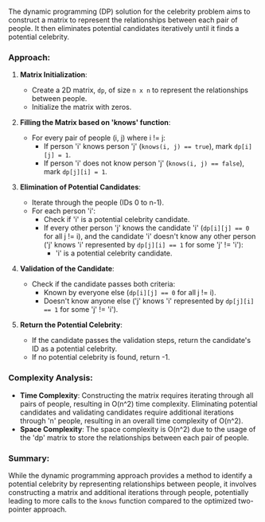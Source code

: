 The dynamic programming (DP) solution for the celebrity problem aims to construct a matrix to represent the relationships between each pair of people. It then eliminates potential candidates iteratively until it finds a potential celebrity.

### Approach:
1. **Matrix Initialization**:
   - Create a 2D matrix, `dp`, of size `n x n` to represent the relationships between people.
   - Initialize the matrix with zeros.

2. **Filling the Matrix based on 'knows' function**:
   - For every pair of people (i, j) where i != j:
     - If person 'i' knows person 'j' (`knows(i, j) == true`), mark `dp[i][j] = 1`.
     - If person 'i' does not know person 'j' (`knows(i, j) == false`), mark `dp[j][i] = 1`.

3. **Elimination of Potential Candidates**:
   - Iterate through the people (IDs 0 to n-1).
   - For each person 'i':
     - Check if 'i' is a potential celebrity candidate.
     - If every other person 'j' knows the candidate 'i' (`dp[i][j] == 0` for all j != i), and the candidate 'i' doesn't know any other person ('j' knows 'i' represented by `dp[j][i] == 1` for some 'j' != 'i'):
       - 'i' is a potential celebrity candidate.

4. **Validation of the Candidate**:
   - Check if the candidate passes both criteria:
     - Known by everyone else (`dp[i][j] == 0` for all j != i).
     - Doesn't know anyone else ('j' knows 'i' represented by `dp[j][i] == 1` for some 'j' != 'i').

5. **Return the Potential Celebrity**:
   - If the candidate passes the validation steps, return the candidate's ID as a potential celebrity.
   - If no potential celebrity is found, return -1.

### Complexity Analysis:
- **Time Complexity**: Constructing the matrix requires iterating through all pairs of people, resulting in O(n^2) time complexity. Eliminating potential candidates and validating candidates require additional iterations through 'n' people, resulting in an overall time complexity of O(n^2).
- **Space Complexity**: The space complexity is O(n^2) due to the usage of the 'dp' matrix to store the relationships between each pair of people.

### Summary:
While the dynamic programming approach provides a method to identify a potential celebrity by representing relationships between people, it involves constructing a matrix and additional iterations through people, potentially leading to more calls to the `knows` function compared to the optimized two-pointer approach.






